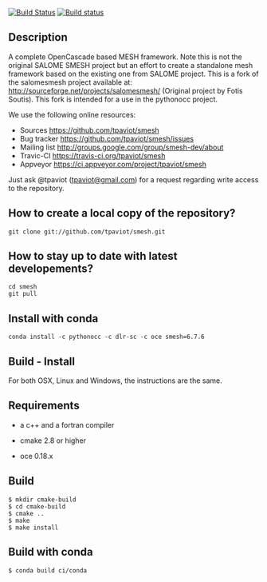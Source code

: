 [![Build Status](https://travis-ci.org/tpaviot/smesh.png?branch=master)](https://travis-ci.org/tpaviot/smesh)
[![Build status](https://ci.appveyor.com/api/projects/status/github/tpaviot/smesh?branch=master&svg=true)](https://ci.appveyor.com/project/tpaviot/smesh)

Description
-----------

A complete OpenCascade based MESH framework. Note this is not the original SALOME SMESH project but an effort to create a standalone mesh framework based on the existing one from SALOME project. This is a fork of the salomesmesh project available at:
http://sourceforge.net/projects/salomesmesh/ (Original project by Fotis Soutis). This fork is intended for a use in the pythonocc project.

We use the following online resources:
  * Sources
       https://github.com/tpaviot/smesh
  * Bug tracker
       https://github.com/tpaviot/smesh/issues
  * Mailing list
       http://groups.google.com/group/smesh-dev/about
  * Travic-CI
       https://travis-ci.org/tpaviot/smesh
  * Appveyor
       https://ci.appveyor.com/project/tpaviot/smesh

Just ask @tpaviot (tpaviot@gmail.com) for a request regarding write access to the repository.

How to create a local copy of the repository?
---------------------------------------------

    git clone git://github.com/tpaviot/smesh.git


How to stay up to date with latest developements?
-------------------------------------------------

    cd smesh
    git pull

Install with conda
------------------

    conda install -c pythonocc -c dlr-sc -c oce smesh=6.7.6

Build - Install
---------------

For both OSX, Linux and Windows, the instructions are the same.

Requirements
------------
  * a c++ and a fortran compiler 

  * cmake 2.8 or higher

  * oce 0.18.x

Build
-----

    $ mkdir cmake-build
    $ cd cmake-build
    $ cmake ..
    $ make
    $ make install

Build with conda
----------------

    $ conda build ci/conda
